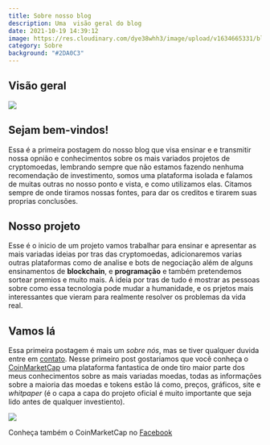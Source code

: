 ```yaml
---
title: Sobre nosso blog
description: Uma  visão geral do blog
date: 2021-10-19 14:39:12
image: https://res.cloudinary.com/dye38whh3/image/upload/v1634665331/blog-coinmarketcap/posts/uowqvfpfg5qw9yjpbznq.png
category: Sobre
background: "#2DA0C3"
---
```

## Visão geral


![](https://res.cloudinary.com/dye38whh3/image/upload/v1634665331/blog-coinmarketcap/posts/uowqvfpfg5qw9yjpbznq.png)

## Sejam bem-vindos!

 Essa é a primeira postagem do nosso blog que visa ensinar e 
e transmitir nossa opnião e conhecimentos sobre os mais 
variados projetos de cryptomoedas, lembrando sempre que não
estamos fazendo nenhuma recomendação de investimento, somos 
uma plataforma isolada e falamos de muitas outras no nosso ponto e vista, e como utilizamos elas.
 Citamos sempre de  onde tiramos nossas fontes, para dar os creditos e tirarem suas proprias conclusões.
 
 ## Nosso projeto
  
  Esse é o inicio de um projeto vamos trabalhar para ensinar e apresentar as mais variadas ideias por tras das cryptomoedas, adicionaremos varias outras plataformas como de analise e bots de negociação além de alguns ensinamentos de **blockchain**, e **programação** e também pretendemos sortear premios e muito mais. A ideia por tras de tudo é mostrar as pessoas sobre como essa tecnologia pode mudar a humanidade, e os prjetos mais interessantes que vieram para realmente resolver os problemas da vida real.
  
  ## Vamos lá
  
  Essa primeira postagem é mais um *sobre nós*, mas se tiver qualquer duvida entre em [contato](/contato).
   Nesse primeiro post gostariamos que você conheça o [CoinMarketCap](https://coinmarketcap.com/) uma plataforma fantastica de onde tiro maior parte dos meus conhecimentos sobre as mais variadas moedas, todas as informações sobre a maioria das moedas e tokens estão lá como, preços, gráficos, site e *whitpaper* (é o capa a capa do projeto oficial é muito importante que seja lido antes de qualquer investiento). 
   
   ![](https://res.cloudinary.com/dye38whh3/image/upload/v1634667681/blog-coinmarketcap/posts/simlomifkejhdtqfdiki.jpg)
   
   Conheça também o CoinMarketCap no [Facebook](https://www.facebook.com/CoinMarketCap)
  